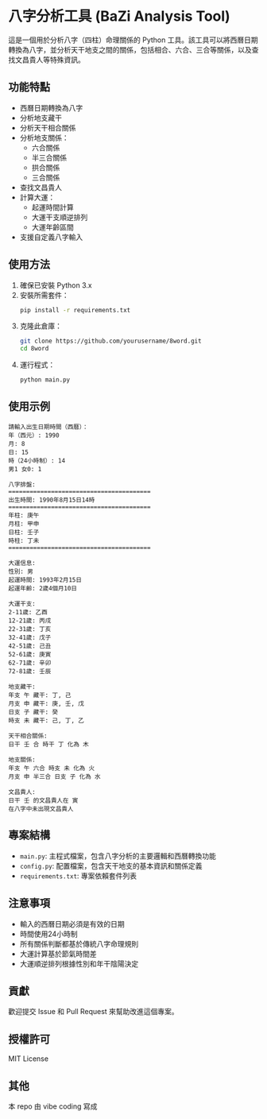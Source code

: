 # 八字分析工具 (BaZi Analysis Tool)

這是一個用於分析八字（四柱）命理關係的 Python 工具。該工具可以將西曆日期轉換為八字，並分析天干地支之間的關係，包括相合、六合、三合等關係，以及查找文昌貴人等特殊資訊。

## 功能特點

- 西曆日期轉換為八字
- 分析地支藏干
- 分析天干相合關係
- 分析地支關係：
  - 六合關係
  - 半三合關係
  - 拱合關係
  - 三合關係
- 查找文昌貴人
- 計算大運：
  - 起運時間計算
  - 大運干支順逆排列
  - 大運年齡區間
- 支援自定義八字輸入

## 使用方法

1. 確保已安裝 Python 3.x
2. 安裝所需套件：
   ```bash
   pip install -r requirements.txt
   ```
3. 克隆此倉庫：
   ```bash
   git clone https://github.com/yourusername/8word.git
   cd 8word
   ```
4. 運行程式：
   ```bash
   python main.py
   ```

## 使用示例

```
請輸入出生日期時間（西曆）：
年（西元）: 1990
月: 8
日: 15
時（24小時制）: 14
男1 女0: 1

八字排盤:
========================================
出生時間: 1990年8月15日14時
========================================
年柱: 庚午
月柱: 甲申
日柱: 壬子
時柱: 丁未
========================================

大運信息:
性別: 男
起運時間: 1993年2月15日
起運年齡: 2歲4個月10日

大運干支:
2-11歲: 乙酉
12-21歲: 丙戌
22-31歲: 丁亥
32-41歲: 戊子
42-51歲: 己丑
52-61歲: 庚寅
62-71歲: 辛卯
72-81歲: 壬辰

地支藏干:
年支 午 藏干: 丁, 己
月支 申 藏干: 庚, 壬, 戊
日支 子 藏干: 癸
時支 未 藏干: 己, 丁, 乙

天干相合關係:
日干 壬 合 時干 丁 化為 木

地支關係:
年支 午 六合 時支 未 化為 火
月支 申 半三合 日支 子 化為 水

文昌貴人:
日干 壬 的文昌貴人在 寅
在八字中未出現文昌貴人
```

## 專案結構

- `main.py`: 主程式檔案，包含八字分析的主要邏輯和西曆轉換功能
- `config.py`: 配置檔案，包含天干地支的基本資訊和關係定義
- `requirements.txt`: 專案依賴套件列表

## 注意事項

- 輸入的西曆日期必須是有效的日期
- 時間使用24小時制
- 所有關係判斷都基於傳統八字命理規則
- 大運計算基於節氣時間差
- 大運順逆排列根據性別和年干陰陽決定

## 貢獻

歡迎提交 Issue 和 Pull Request 來幫助改進這個專案。

## 授權許可

MIT License

## 其他

本 repo 由 vibe coding 寫成 